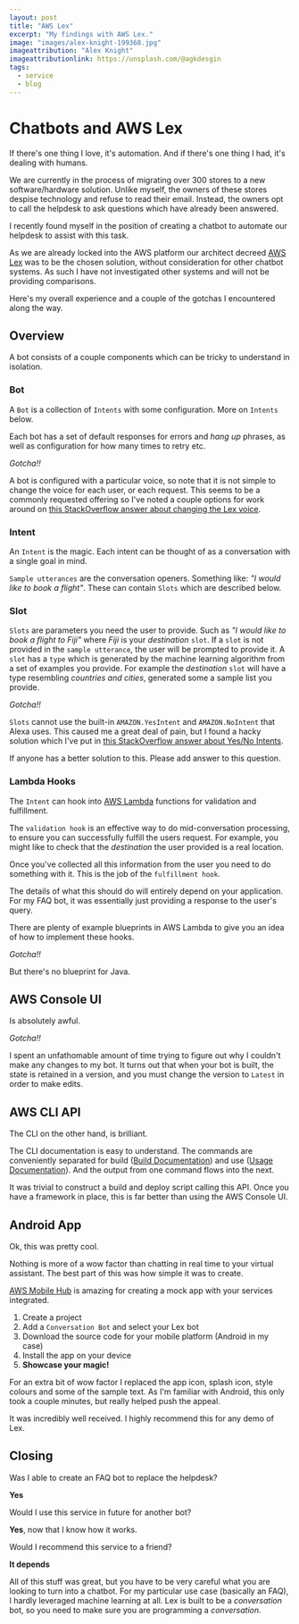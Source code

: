 ```yaml
---
layout: post
title: "AWS Lex"
excerpt: "My findings with AWS Lex."
image: "images/alex-knight-199368.jpg"
imageattribution: "Alex Knight"
imageattributionlink: https://unsplash.com/@agkdesgin
tags:
  - service
  - blog
---
```


# Chatbots and AWS Lex

If there's one thing I love, it's automation. And if there's one thing I had, it's dealing with humans.

We are currently in the process of migrating over 300 stores to a new software/hardware solution.
Unlike myself, the owners of these stores despise technology and refuse to read their email.
Instead, the owners opt to call the helpdesk to ask questions which have already been answered.

I recently found myself in the position of creating a chatbot to automate our helpdesk to assist with this task.

As we are already locked into the AWS platform our architect decreed [AWS Lex](https://aws.amazon.com/lex/) was to be the chosen solution, without consideration for other chatbot systems.
As such I have not investigated other systems and will not be providing comparisons.

Here's my overall experience and a couple of the gotchas I encountered along the way.

## Overview

A bot consists of a couple components which can be tricky to understand in isolation.

### Bot

A `Bot` is a collection of `Intents` with some configuration. More on `Intents` below.

Each bot has a set of default responses for errors and *hang up* phrases, as well as configuration for how many times to retry etc.

*Gotcha!!*

A bot is configured with a particular voice, so note that it is not simple to change the voice for each user, or each request.
This seems to be a commonly requested offering so I've noted a couple options for work around on [this StackOverflow answer about changing the Lex voice](https://stackoverflow.com/a/44488197/2027146).

### Intent

An `Intent` is the magic. Each intent can be thought of as a conversation with a single goal in mind.

`Sample utterances` are the conversation openers. Something like: *"I would like to book a flight"*.
These can contain `Slots` which are described below.

### Slot

 `Slots` are parameters you need the user to provide.
 Such as *"I would like to book a flight to Fiji"* where *Fiji* is your *destination* `slot`.
 If a `slot` is not provided in the `sample utterance`, the user will be prompted to provide it.
 A `slot` has a `type` which is generated by the machine learning algorithm from a set of examples you provide.
 For example the *destination* `slot` will have a type resembling *countries and cities*, generated some a sample list you provide.

*Gotcha!!*

`Slots` cannot use the built-in `AMAZON.YesIntent` and `AMAZON.NoIntent` that Alexa uses.
This caused me a great deal of pain, but I found a hacky solution which I've put in [this StackOverflow answer about Yes/No Intents](https://stackoverflow.com/a/44320081/2027146).

If anyone has a better solution to this. Please add answer to this question.

### Lambda Hooks

The `Intent` can hook into [AWS Lambda](https://aws.amazon.com/lambda/) functions for validation and fulfillment.

The `validation hook` is an effective way to do mid-conversation processing, to ensure you can successfully fulfill the users request. For example, you might like to check that the *destination* the user provided is a real location.

Once you've collected all this information from the user you need to do something with it.
This is the job of the `fulfillment hook`.

The details of what this should do will entirely depend on your application.
For my FAQ bot, it was essentially just providing a response to the user's query.

There are plenty of example blueprints in AWS Lambda to give you an idea of how to implement these hooks.

*Gotcha!!*

But there's no blueprint for Java.

## AWS Console UI

Is absolutely awful.

*Gotcha!!*

I spent an unfathomable amount of time trying to figure out why I couldn't make any changes to my bot.
It turns out that when your bot is built, the state is retained in a version, and you must change the version to `Latest` in order to make edits.

## AWS CLI API

The CLI on the other hand, is brilliant.

The CLI documentation is easy to understand.
The commands are conveniently separated for build ([Build Documentation](http://docs.aws.amazon.com/cli/latest/reference/lex-models/)) and use ([Usage Documentation](http://docs.aws.amazon.com/cli/latest/reference/lex-runtime/)).
And the output from one command flows into the next.

It was trivial to construct a build and deploy script calling this API.
Once you have a framework in place, this is far better than using the AWS Console UI.

## Android App

Ok, this was pretty cool.

Nothing is more of a wow factor than chatting in real time to your virtual assistant.
The best part of this was how simple it was to create.

[AWS Mobile Hub](https://aws.amazon.com/mobile/) is amazing for creating a mock app with your services integrated.

1. Create a project
2. Add a `Conversation Bot` and select your Lex bot
3. Download the source code for your mobile platform (Android in my case)
4. Install the app on your device
5. **Showcase your magic!**

For an extra bit of wow factor I replaced the app icon, splash icon, style colours and some of the sample text.
As I'm familiar with Android, this only took a couple minutes, but really helped push the appeal.

It was incredibly well received. I highly recommend this for any demo of Lex.

## Closing

Was I able to create an FAQ bot to replace the helpdesk?

**Yes**

Would I use this service in future for another bot?

**Yes**, now that I know how it works.

Would I recommend this service to a friend?

**It depends**

All of this stuff was great, but you have to be very careful what you are looking to turn into a chatbot.
For my particular use case (basically an FAQ), I hardly leveraged machine learning at all.
Lex is built to be a *conversation* bot, so you need to make sure you are programming a *conversation*.
